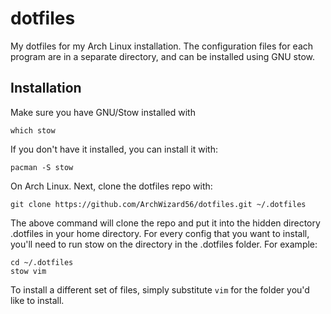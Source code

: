 # dotfiles
My dotfiles for my Arch Linux installation. The configuration files for each program are in a separate directory, and can be installed using GNU stow. 

## Installation
Make sure you have GNU/Stow installed with 
```
which stow
```
If you don't have it installed, you can install it with:
```
pacman -S stow
```
On Arch Linux.
Next, clone the dotfiles repo with:
```
git clone https://github.com/ArchWizard56/dotfiles.git ~/.dotfiles
```
The above command will clone the repo and put it into the hidden directory .dotfiles in your home directory.
For every config that you want to install, you'll need to run stow on the directory in the .dotfiles folder. For example:
```
cd ~/.dotfiles
stow vim
```
To install a different set of files, simply substitute `vim` for the folder you'd like to install.
